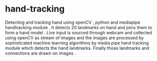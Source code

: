 # hand-tracking
  Detecting and tracking hand using openCV , python and mediapipe handtracking module .
  It detects 20 landmarks on hand and joins them to form a hand  model .
  Live input is sourced through webcam and collected using openCV as stream of images and the images are  processed by sophisticated machine learning algorithms by media pipe 
  hand tracking module which detects the hand landmarks.
  Finally those landmarks and connections are drawn on images .
